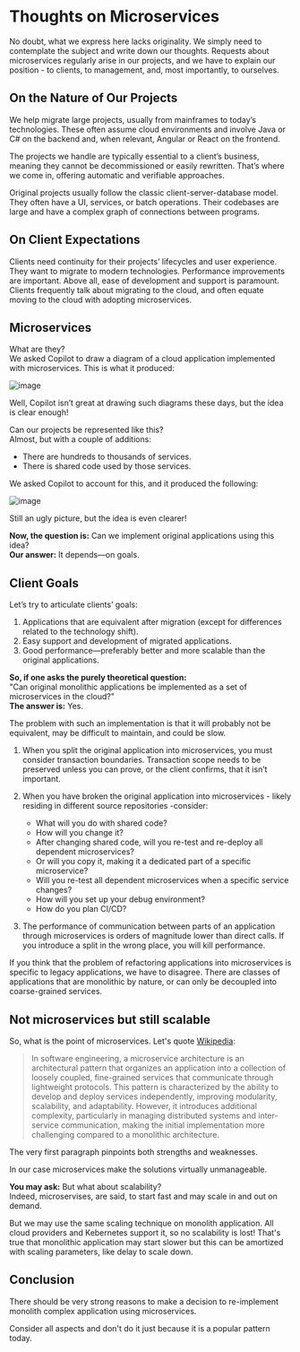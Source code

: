 # Thoughts on Microservices

No doubt, what we express here lacks originality. We simply need to contemplate the subject and write down our thoughts. Requests about microservices regularly arise in our projects, and we have to explain our position - to clients, to management, and, most importantly, to ourselves.

## On the Nature of Our Projects

We help migrate large projects, usually from mainframes to today’s technologies. These often assume cloud environments and involve Java or C# on the backend and, when relevant, Angular or React on the frontend.

The projects we handle are typically essential to a client’s business, meaning they cannot be decommissioned or easily rewritten. That’s where we come in, offering automatic and verifiable approaches.

Original projects usually follow the classic client-server-database model. They often have a UI, services, or batch operations. Their codebases are large and have a complex graph of connections between programs.

## On Client Expectations

Clients need continuity for their projects’ lifecycles and user experience. They want to migrate to modern technologies. Performance improvements are important. Above all, ease of development and support is paramount. Clients frequently talk about migrating to the cloud, and often equate moving to the cloud with adopting microservices.

## Microservices

What are they?  
We asked Copilot to draw a diagram of a cloud application implemented with microservices. This is what it produced:

![image](https://github.com/user-attachments/assets/2af3c4ef-8408-4469-82c8-e14dd9e05076)

Well, Copilot isn’t great at drawing such diagrams these days, but the idea is clear enough!

Can our projects be represented like this?  
Almost, but with a couple of additions:
* There are hundreds to thousands of services.
* There is shared code used by those services.

We asked Copilot to account for this, and it produced the following:

![image](https://github.com/user-attachments/assets/5e782040-7161-454f-a08f-abac7f7de1d1)

Still an ugly picture, but the idea is even clearer!

**Now, the question is:** Can we implement original applications using this idea?  
**Our answer:** It depends—on goals.

## Client Goals

Let’s try to articulate clients’ goals:
1. Applications that are equivalent after migration (except for differences related to the technology shift).
2. Easy support and development of migrated applications.
3. Good performance—preferably better and more scalable than the original applications.

**So, if one asks the purely theoretical question:**  
"Can original monolithic applications be implemented as a set of microservices in the cloud?"  
**The answer is:** Yes.

The problem with such an implementation is that it will probably not be equivalent, may be difficult to maintain, and could be slow.

1. When you split the original application into microservices, you must consider transaction boundaries. Transaction scope needs to be preserved unless you can prove, or the client confirms, that it isn’t important.

2. When you have broken the original application into microservices - likely residing in different source repositories -consider:
   * What will you do with shared code?
   * How will you change it?
   * After changing shared code, will you re-test and re-deploy all dependent microservices?
   * Or will you copy it, making it a dedicated part of a specific microservice?
   * Will you re-test all dependent microservices when a specific service changes?
   * How will you set up your debug environment?
   * How do you plan CI/CD?

3. The performance of communication between parts of an application through microservices is orders of magnitude lower than direct calls. If you introduce a split in the wrong place, you will kill performance.

If you think that the problem of refactoring applications into microservices is specific to legacy applications, we have to disagree. There are classes of applications that are monolithic by nature, or can only be decoupled into coarse-grained services.

## Not microservices but still scalable 

So, what is the point of microservices. Let's quote [Wikipedia](https://en.m.wikipedia.org/wiki/Microservices):

> In software engineering, a microservice architecture is an architectural pattern that organizes an application into a collection of loosely coupled, fine-grained services that communicate through lightweight protocols. This pattern is characterized by the ability to develop and deploy services independently, improving modularity, scalability, and adaptability. However, it introduces additional complexity, particularly in managing distributed systems and inter-service communication, making the initial implementation more challenging compared to a monolithic architecture.

The very first paragraph pinpoints both strengths and weaknesses.  

In our case microservices make the solutions virtually unmanageable.

**You may ask:** But what about scalability?  
Indeed, microservises, are said, to start fast and may scale in and out on demand.  

But we may use the same scaling technique on monolith application. All cloud providers and Kebernetes support it, so no scalability is lost! That's true that monolithic application may start slower but this can be amortized with scaling parameters, like delay to scale down.

## Conclusion

There should be very strong reasons to make a decision to re-implement monolith complex application using microservices.

Consider all aspects and don't do it just because it is a popular pattern today.
